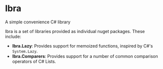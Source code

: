 # Ibra
A simple convenience C# library

Ibra is a set of libraries provided as individual nuget packages. These include:

- **Ibra.Lazy**: Provides support for memoized functions, inspired by C#'s `System.Lazy`.
- **Ibra.Comparers**: Provides support for a number of common comparison operators of C# Lists.
